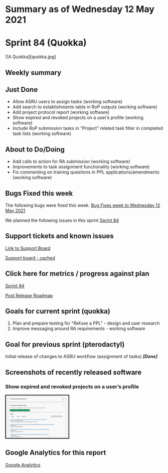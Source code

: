 # Summary as of Wednesday 12 May 2021 

# Sprint 84 (Quokka)

![A Quokka][quokka.jpg]

## Weekly summary 

## Just Done
* Allow ASRU users to assign tasks (working software)
* Add search to establishments table in RoP outputs (working software)
* Add project protocol report (working software)
* Show expired and revoked projects on a user’s profile (working software)
* Include RoP submission tasks in “Project” related task filter in completed task lists (working software)

## About to Do/Doing
* Add calls to action for RA submission (working software)
* Improvements to task assignment functionality (working software)
* Fix commenting on training questions in PPL applications/amendments (working software)

## Bugs Fixed this week
The following bugs were fixed this week.
[Bug Fixes week to Wednesday 12 May 2021](graphs/bugs12052021.png)

We planned the following issues in this sprint 
[Sprint 84](graphs/sprint12052021.png)

## Support tickets and known issues
[Link to Support Board](https://collaboration.homeoffice.gov.uk/jira/secure/RapidBoard.jspa?rapidView=1717&selectedIssue=ASSB-253)

[Support board - cached](graphs/supportBoard12052021.png)

## Click here for metrics / progress against plan
[Sprint 84](graphs/progress12052021.png)

[Post Release Roadmap](graphs/roadmap12052021.png)

## Goals for current sprint (quokka)
1. Plan and prepare testing for "Refuse a PPL" - design and user research 
2. Improve messaging around RA requirements - working software

## Goal for previous sprint (pterodactyl)
Initial release of changes to ASRU workflow (assignment of tasks) ***[Done]***

## Screenshots of recently released software 
### Show expired and revoked projects on a user’s profile
<a href="graphs/proto1_12052021.png"><img src="graphs/proto1_12052021.png" alt="HTML5 Icon" width="200" style="border:2px solid black"></a>
<br>


## Google Analytics for this report
[Google Analytics](graphs/GA12052021.png)

